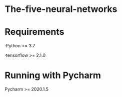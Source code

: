 # The-five-neural-networks

# Requirements
·Python >= 3.7

·tensorflow >= 2.1.0

# Running with Pycharm
Pycharm >= 2020.1.5
